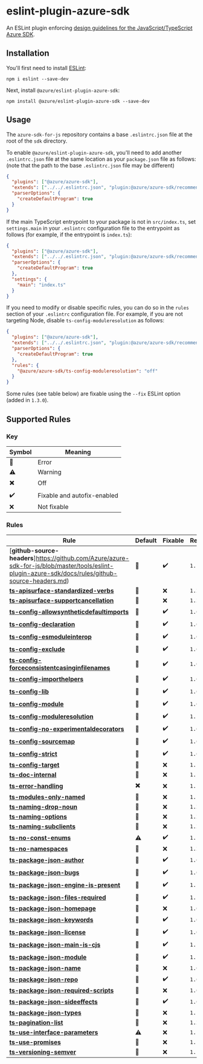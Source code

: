 # eslint-plugin-azure-sdk

An ESLint plugin enforcing [design guidelines for the JavaScript/TypeScript Azure SDK](https://azure.github.io/azure-sdk/typescript_introduction.html).

## Installation

You'll first need to install [ESLint](http://eslint.org):

```shell
npm i eslint --save-dev
```

Next, install `@azure/eslint-plugin-azure-sdk`:

```shell
npm install @azure/eslint-plugin-azure-sdk --save-dev
```

## Usage

The `azure-sdk-for-js` repository contains a base `.eslintrc.json` file at the root of the `sdk` directory.

To enable `@azure/eslint-plugin-azure-sdk`, you'll need to add another `.eslintrc.json` file at the same location as your `package.json` file as follows: (note that the path to the base `.eslintrc.json` file may be different)

```json
{
  "plugins": ["@azure/azure-sdk"],
  "extends": ["../../.eslintrc.json", "plugin:@azure/azure-sdk/recommended"],
  "parserOptions": {
    "createDefaultProgram": true
  }
}
```

If the main TypeScript entrypoint to your package is not in `src/index.ts`, set `settings.main` in your `.eslintrc` configuration file to the entrypoint as follows (for example, if the entrypoint is `index.ts`):

```json
{
  "plugins": ["@azure/azure-sdk"],
  "extends": ["../../.eslintrc.json", "plugin:@azure/azure-sdk/recommended"],
  "parserOptions": {
    "createDefaultProgram": true
  },
  "settings": {
    "main": "index.ts"
  }
}
```

If you need to modify or disable specific rules, you can do so in the `rules` section of your `.eslintrc` configuration file. For example, if you are not targeting Node, disable `ts-config-moduleresolution` as follows:

```json
{
  "plugins": ["@azure/azure-sdk"],
  "extends": ["../../.eslintrc.json", "plugin:@azure/azure-sdk/recommended"],
  "parserOptions": {
    "createDefaultProgram": true
  },
  "rules": {
    "@azure/azure-sdk/ts-config-moduleresolution": "off"
  }
}
```

Some rules (see table below) are fixable using the `--fix` ESLint option (added in `1.3.0`).

## Supported Rules

### Key

| Symbol                    | Meaning                     |
| ------------------------- | --------------------------- |
| :triangular_flag_on_post: | Error                       |
| :warning:                 | Warning                     |
| :heavy_multiplication_x:  | Off                         |
| :heavy_check_mark:        | Fixable and autofix-enabled |
| :x:                       | Not fixable                 |

### Rules

| Rule                                                                                                                                      | Default                   | Fixable            | Release |
| ----------------------------------------------------------------------------------------------------------------------------------------- | ------------------------- | ------------------ | ------- |
| [**github-source-headers**]https://github.com/Azure/azure-sdk-for-js/blob/master/tools/eslint-plugin-azure-sdk/docs/rules/github-source-headers.md)                                           | :triangular_flag_on_post: | :heavy_check_mark: | `1.1.0` |
| [**ts-apisurface-standardized-verbs**](https://github.com/Azure/azure-sdk-for-js/blob/master/tools/eslint-plugin-azure-sdk/docs/rules/ts-apisurface-standardized-verbs.md)                     | :triangular_flag_on_post: | :x:                | `1.2.0` |
| [**ts-apisurface-supportcancellation**](https://github.com/Azure/azure-sdk-for-js/blob/master/tools/eslint-plugin-azure-sdk/docs/rules/ts-apisurface-supportcancellation.md)                   | :triangular_flag_on_post: | :x:                | `1.2.0` |
| [**ts-config-allowsyntheticdefaultimports**](https://github.com/Azure/azure-sdk-for-js/blob/master/tools/eslint-plugin-azure-sdk/docs/rules/ts-config-allowsyntheticdefaultimports.md)         | :triangular_flag_on_post: | :heavy_check_mark: | `1.0.0` |
| [**ts-config-declaration**](https://github.com/Azure/azure-sdk-for-js/blob/master/tools/eslint-plugin-azure-sdk/docs/rules/ts-config-declaration.md)                                           | :triangular_flag_on_post: | :heavy_check_mark: | `1.0.0` |
| [**ts-config-esmoduleinterop**](https://github.com/Azure/azure-sdk-for-js/blob/master/tools/eslint-plugin-azure-sdk/docs/rules/ts-config-esmoduleinterop.md)                                   | :triangular_flag_on_post: | :heavy_check_mark: | `1.0.0` |
| [**ts-config-exclude**](https://github.com/Azure/azure-sdk-for-js/blob/master/tools/eslint-plugin-azure-sdk/docs/rules/ts-config-exclude.md)                                                   | :triangular_flag_on_post: | :heavy_check_mark: | `1.0.0` |
| [**ts-config-forceconsistentcasinginfilenames**](https://github.com/Azure/azure-sdk-for-js/blob/master/tools/eslint-plugin-azure-sdk/docs/rules/ts-config-forceconsistentcasinginfilenames.md) | :triangular_flag_on_post: | :heavy_check_mark: | `1.0.0` |
| [**ts-config-importhelpers**](https://github.com/Azure/azure-sdk-for-js/blob/master/tools/eslint-plugin-azure-sdk/docs/rules/ts-config-importhelpers.md)                                       | :triangular_flag_on_post: | :heavy_check_mark: | `1.0.0` |
| [**ts-config-lib**](https://github.com/Azure/azure-sdk-for-js/blob/master/tools/eslint-plugin-azure-sdk/docs/rules/ts-config-lib.md)                                                           | :triangular_flag_on_post: | :heavy_check_mark: | `1.0.0` |
| [**ts-config-module**](https://github.com/Azure/azure-sdk-for-js/blob/master/tools/eslint-plugin-azure-sdk/docs/rules/ts-config-module.md)                                                     | :triangular_flag_on_post: | :heavy_check_mark: | `1.0.0` |
| [**ts-config-moduleresolution**](https://github.com/Azure/azure-sdk-for-js/blob/master/tools/eslint-plugin-azure-sdk/docs/rules/ts-config-moduleresolution.md)                                 | :triangular_flag_on_post: | :heavy_check_mark: | `1.1.0` |
| [**ts-config-no-experimentaldecorators**](https://github.com/Azure/azure-sdk-for-js/blob/master/tools/eslint-plugin-azure-sdk/docs/rules/ts-config-no-experimentaldecorators.md)               | :triangular_flag_on_post: | :heavy_check_mark: | `1.0.0` |
| [**ts-config-sourcemap**](https://github.com/Azure/azure-sdk-for-js/blob/master/tools/eslint-plugin-azure-sdk/docs/rules/ts-config-sourcemap.md)                                               | :triangular_flag_on_post: | :heavy_check_mark: | `1.0.0` |
| [**ts-config-strict**](https://github.com/Azure/azure-sdk-for-js/blob/master/tools/eslint-plugin-azure-sdk/docs/rules/ts-config-strict.md)                                                     | :triangular_flag_on_post: | :heavy_check_mark: | `1.0.0` |
| [**ts-config-target**](https://github.com/Azure/azure-sdk-for-js/blob/master/tools/eslint-plugin-azure-sdk/docs/rules/ts-config-target.md)                                                     | :triangular_flag_on_post: | :x:                | `1.1.0` |
| [**ts-doc-internal**](https://github.com/Azure/azure-sdk-for-js/blob/master/tools/eslint-plugin-azure-sdk/docs/rules/ts-doc-internal.md)                                                       | :triangular_flag_on_post: | :x:                | `1.1.0` |
| [**ts-error-handling**](https://github.com/Azure/azure-sdk-for-js/blob/master/tools/eslint-plugin-azure-sdk/docs/rules/ts-error-handling.md)                                                   | :heavy_multiplication_x:  | :x:                | `1.1.0` |
| [**ts-modules-only-named**](https://github.com/Azure/azure-sdk-for-js/blob/master/tools/eslint-plugin-azure-sdk/docs/rules/ts-modules-only-named.md)                                           | :triangular_flag_on_post: | :x:                | `1.1.0` |
| [**ts-naming-drop-noun**](https://github.com/Azure/azure-sdk-for-js/blob/master/tools/eslint-plugin-azure-sdk/docs/rules/ts-naming-drop-noun.md)                                               | :triangular_flag_on_post: | :x:                | `1.2.0` |
| [**ts-naming-options**](https://github.com/Azure/azure-sdk-for-js/blob/master/tools/eslint-plugin-azure-sdk/docs/rules/ts-naming-options.md)                                                   | :triangular_flag_on_post: | :x:                | `1.2.0` |
| [**ts-naming-subclients**](https://github.com/Azure/azure-sdk-for-js/blob/master/tools/eslint-plugin-azure-sdk/docs/rules/ts-naming-subclients.md)                                             | :triangular_flag_on_post: | :x:                | `1.2.0` |
| [**ts-no-const-enums**](https://github.com/Azure/azure-sdk-for-js/blob/master/tools/eslint-plugin-azure-sdk/docs/rules/ts-no-const-enums.md)                                                   | :warning:                 | :heavy_check_mark: | `1.1.0` |
| [**ts-no-namespaces**](https://github.com/Azure/azure-sdk-for-js/blob/master/tools/eslint-plugin-azure-sdk/docs/rules/ts-no-namespaces.md)                                                     | :triangular_flag_on_post: | :x:                | `1.2.0` |
| [**ts-package-json-author**](https://github.com/Azure/azure-sdk-for-js/blob/master/tools/eslint-plugin-azure-sdk/docs/rules/ts-package-json-author.md)                                         | :triangular_flag_on_post: | :heavy_check_mark: | `1.0.0` |
| [**ts-package-json-bugs**](https://github.com/Azure/azure-sdk-for-js/blob/master/tools/eslint-plugin-azure-sdk/docs/rules/ts-package-json-bugs.md)                                             | :triangular_flag_on_post: | :heavy_check_mark: | `1.0.0` |
| [**ts-package-json-engine-is-present**](https://github.com/Azure/azure-sdk-for-js/blob/master/tools/eslint-plugin-azure-sdk/docs/rules/ts-package-json-engine-is-present.md)                   | :triangular_flag_on_post: | :heavy_check_mark: | `1.1.0` |
| [**ts-package-json-files-required**](https://github.com/Azure/azure-sdk-for-js/blob/master/tools/eslint-plugin-azure-sdk/docs/rules/ts-package-json-files-required.md)                         | :triangular_flag_on_post: | :heavy_check_mark: | `1.1.0` |
| [**ts-package-json-homepage**](https://github.com/Azure/azure-sdk-for-js/blob/master/tools/eslint-plugin-azure-sdk/docs/rules/ts-package-json-homepage.md)                                     | :triangular_flag_on_post: | :x:                | `1.0.0` |
| [**ts-package-json-keywords**](https://github.com/Azure/azure-sdk-for-js/blob/master/tools/eslint-plugin-azure-sdk/docs/rules/ts-package-json-keywords.md)                                     | :triangular_flag_on_post: | :heavy_check_mark: | `1.0.0` |
| [**ts-package-json-license**](https://github.com/Azure/azure-sdk-for-js/blob/master/tools/eslint-plugin-azure-sdk/docs/rules/ts-package-json-license.md)                                       | :triangular_flag_on_post: | :heavy_check_mark: | `1.0.0` |
| [**ts-package-json-main-is-cjs**](https://github.com/Azure/azure-sdk-for-js/blob/master/tools/eslint-plugin-azure-sdk/docs/rules/ts-package-json-main-is-cjs.md)                               | :triangular_flag_on_post: | :heavy_check_mark: | `1.1.0` |
| [**ts-package-json-module**](https://github.com/Azure/azure-sdk-for-js/blob/master/tools/eslint-plugin-azure-sdk/docs/rules/ts-package-json-module.md)                                         | :triangular_flag_on_post: | :heavy_check_mark: | `1.1.0` |
| [**ts-package-json-name**](https://github.com/Azure/azure-sdk-for-js/blob/master/tools/eslint-plugin-azure-sdk/docs/rules/ts-package-json-name.md)                                             | :triangular_flag_on_post: | :x:                | `1.0.0` |
| [**ts-package-json-repo**](https://github.com/Azure/azure-sdk-for-js/blob/master/tools/eslint-plugin-azure-sdk/docs/rules/ts-package-json-repo.md)                                             | :triangular_flag_on_post: | :heavy_check_mark: | `1.0.0` |
| [**ts-package-json-required-scripts**](https://github.com/Azure/azure-sdk-for-js/blob/master/tools/eslint-plugin-azure-sdk/docs/rules/ts-package-json-required-scripts.md)                     | :triangular_flag_on_post: | :x:                | `1.0.0` |
| [**ts-package-json-sideeffects**](https://github.com/Azure/azure-sdk-for-js/blob/master/tools/eslint-plugin-azure-sdk/docs/rules/ts-package-json-sideeffects.md)                               | :triangular_flag_on_post: | :heavy_check_mark: | `1.0.0` |
| [**ts-package-json-types**](https://github.com/Azure/azure-sdk-for-js/blob/master/tools/eslint-plugin-azure-sdk/docs/rules/ts-package-json-types.md)                                           | :triangular_flag_on_post: | :x:                | `1.1.0` |
| [**ts-pagination-list**](https://github.com/Azure/azure-sdk-for-js/blob/master/tools/eslint-plugin-azure-sdk/docs/rules/ts-pagination-list.md)                                                 | :triangular_flag_on_post: | :x:                | `1.2.0` |
| [**ts-use-interface-parameters**](https://github.com/Azure/azure-sdk-for-js/blob/master/tools/eslint-plugin-azure-sdk/docs/rules/ts-use-interface-parameters.md)                               | :warning:                 | :x:                | `1.1.0` |
| [**ts-use-promises**](https://github.com/Azure/azure-sdk-for-js/blob/master/tools/eslint-plugin-azure-sdk/docs/rules/ts-use-promises.md)                                                       | :triangular_flag_on_post: | :x:                | `1.1.0` |
| [**ts-versioning-semver**](https://github.com/Azure/azure-sdk-for-js/blob/master/tools/eslint-plugin-azure-sdk/docs/rules/ts-versioning-semver.md)                                             | :triangular_flag_on_post: | :x:                | `1.1.0` |
